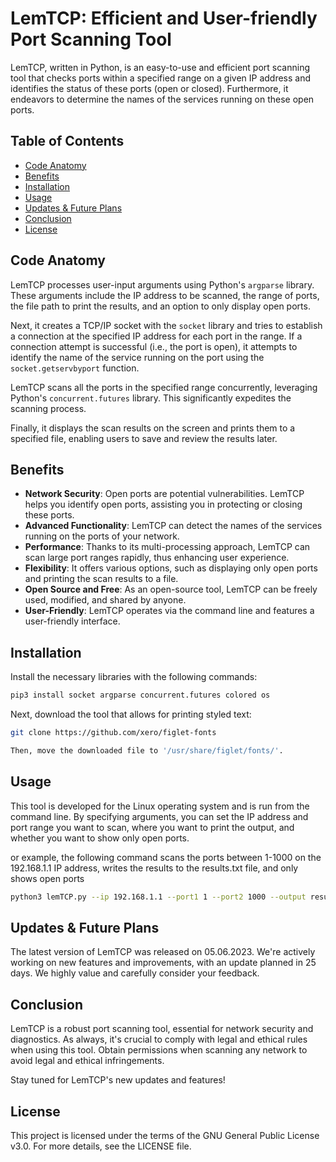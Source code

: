 # LemTCP: Efficient and User-friendly Port Scanning Tool

LemTCP, written in Python, is an easy-to-use and efficient port scanning tool that checks ports within a specified range on a given IP address and identifies the status of these ports (open or closed). Furthermore, it endeavors to determine the names of the services running on these open ports.

## Table of Contents

- [Code Anatomy](#code-anatomy)
- [Benefits](#benefits)
- [Installation](#installation)
- [Usage](#usage)
- [Updates & Future Plans](#updates--future-plans)
- [Conclusion](#conclusion)
- [License](#license)

## Code Anatomy

LemTCP processes user-input arguments using Python's `argparse` library. These arguments include the IP address to be scanned, the range of ports, the file path to print the results, and an option to only display open ports.

Next, it creates a TCP/IP socket with the `socket` library and tries to establish a connection at the specified IP address for each port in the range. If a connection attempt is successful (i.e., the port is open), it attempts to identify the name of the service running on the port using the `socket.getservbyport` function.

LemTCP scans all the ports in the specified range concurrently, leveraging Python's `concurrent.futures` library. This significantly expedites the scanning process.

Finally, it displays the scan results on the screen and prints them to a specified file, enabling users to save and review the results later.

## Benefits

- **Network Security**: Open ports are potential vulnerabilities. LemTCP helps you identify open ports, assisting you in protecting or closing these ports.
- **Advanced Functionality**: LemTCP can detect the names of the services running on the ports of your network.
- **Performance**: Thanks to its multi-processing approach, LemTCP can scan large port ranges rapidly, thus enhancing user experience.
- **Flexibility**: It offers various options, such as displaying only open ports and printing the scan results to a file.
- **Open Source and Free**: As an open-source tool, LemTCP can be freely used, modified, and shared by anyone.
- **User-Friendly**: LemTCP operates via the command line and features a user-friendly interface.

## Installation

Install the necessary libraries with the following commands:

```bash
pip3 install socket argparse concurrent.futures colored os
```

Next, download the tool that allows for printing styled text:

```bash
git clone https://github.com/xero/figlet-fonts

Then, move the downloaded file to '/usr/share/figlet/fonts/'.
```
## Usage

This tool is developed for the Linux operating system and 
is run from the command line. By specifying arguments, 
you can set the IP address and port range you want to scan, 
where you want to print the output, and whether you want 
to show only open ports.

or example, the following command scans the ports 
between 1-1000 on the 192.168.1.1 IP address, writes the 
results to the results.txt file, and only shows open ports

```bash
python3 lemTCP.py --ip 192.168.1.1 --port1 1 --port2 1000 --output results.txt --only-open
```
## Updates & Future Plans
The latest version of LemTCP was released on 05.06.2023. We're actively working on new features and improvements, with an update planned in 25 days. We highly value and carefully consider your feedback.

## Conclusion
LemTCP is a robust port scanning tool, essential for network security and diagnostics. As always, it's crucial to comply with legal and ethical rules when using this tool. Obtain permissions when scanning any network to avoid legal and ethical infringements.

Stay tuned for LemTCP's new updates and features!

## License
This project is licensed under the terms of the GNU General Public License v3.0. For more details, see the LICENSE file.








